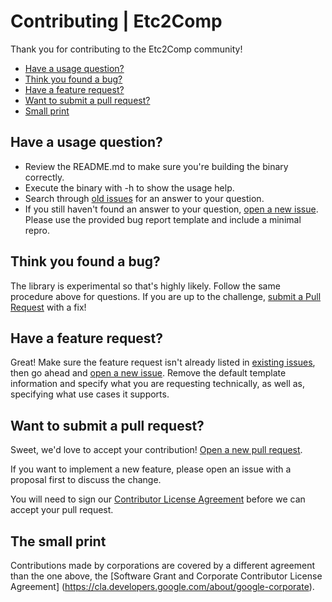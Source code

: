 # Contributing | Etc2Comp

Thank you for contributing to the Etc2Comp community!

 - [Have a usage question?](#question)
 - [Think you found a bug?](#issue)
 - [Have a feature request?](#feature)
 - [Want to submit a pull request?](#submit)
 - [Small print](#smallprint)

## <a name="question"></a> Have a usage question?

 - Review the README.md to make sure you're building the binary correctly.
 - Execute the binary with -h to show the usage help.
 - Search through [old issues](https://github.com/google/etc2comp/issues)
 for an answer to your question.
 - If you still haven't found an answer to your question, [open a new issue](https://github.com/google/etc2comp/issues/new).
Please use the provided bug report template and include a minimal repro.

## <a name="issue"></a> Think you found a bug?

The library is experimental so that's highly likely. Follow the same
procedure above for questions. If you are up to the challenge,
[submit a Pull Request](#submit) with a fix!

## <a name="feature"></a> Have a feature request?

Great! Make sure the feature request isn't already listed in 
[existing issues](https://github.com/google/etc2comp/issues),
then go ahead and [open a new issue](https://github.com/google/etc2comp/issues/new).
Remove the default template information and specify what you are requesting
technically, as well as, specifying what use cases it supports.

## <a name="submit"></a> Want to submit a pull request?

Sweet, we'd love to accept your contribution! [Open a new pull request](https://github.com/google/etc2comp/compare).

If you want to implement a new feature, please open an issue with a
proposal first to discuss the change.

You will need to sign our [Contributor License Agreement](https://cla.developers.google.com/about/google-individual)
before we can accept your pull request.

## <a name="smallprint"></a> The small print
Contributions made by corporations are covered by a different
agreement than the one above, the
[Software Grant and Corporate Contributor License Agreement]
(https://cla.developers.google.com/about/google-corporate).
